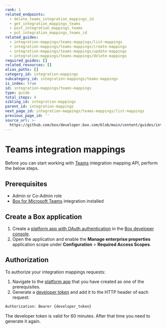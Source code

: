 ```yaml
---
rank: 1
related_endpoints:
  - delete_teams_integration_mappings_id
  - get_integration_mappings_teams
  - post_integration_mappings_teams
  - put_integration_mappings_teams_id
related_guides:
  - integration-mappings/teams-mappings/list-mappings
  - integration-mappings/teams-mappings/create-mappings
  - integration-mappings/teams-mappings/update-mappings
  - integration-mappings/teams-mappings/delete-mappings
required_guides: []
related_resources: []
alias_paths: []
category_id: integration-mappings
subcategory_id: integration-mappings/teams-mappings
is_index: true
id: integration-mappings/teams-mappings
type: guide
total_steps: 4
sibling_id: integration-mappings
parent_id: integration-mappings
next_page_id: integration-mappings/teams-mappings/list-mappings
previous_page_id: ''
source_url: >-
  https://github.com/box/developer.box.com/blob/main/content/guides/integration-mappings/teams-mappings/index.md
---
```

# Teams integration mappings

Before you can start working with [Teams][2] integration mapping API,
perform the below steps.

## Prerequisites

* Admin or Co-Admin role
* [Box for Microsoft Teams][1] integration installed

## Create a Box application

1. Create a [platform app with OAuth authentication][3] in the [Box developer console][4].
2. Open the application and enable the **Manage enterprise properties** application scope under **Configuration** > **Required Access Scopes**.

## Authorization

To authorize your integration mappings requests:

1. Navigate to the [platform app][5] that you have created as one of the prerequisites.
2. Generate a [developer token][6] and add it to the HTTP header of each request:

```bash
Authorization: Bearer {developer_token}
```

<Message info>

The developer token is valid for 60 minutes. After that time you need
to generate it again.

</Message>

[1]: https://support.box.com/hc/en-us/articles/360050737154-Assigning-a-Default-Box-Folder-to-a-Teams-Channel-or-Chat
[2]: https://support.box.com/hc/en-us/articles/360044667034-Introducing-Box-for-Microsoft-Teams
[3]: g://authentication/oauth2/oauth2-setup
[4]: https://app.box.com/developers/console
[5]: g://applications/app-types/platform-apps
[6]: g://authentication/tokens/developer-tokens